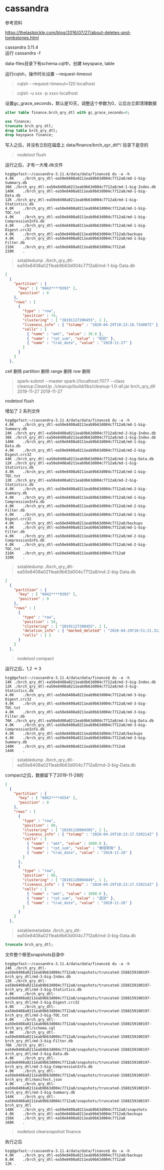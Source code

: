 cassandra
=========

参考资料

https://thelastpickle.com/blog/2016/07/27/about-deletes-and-tombstones.html

cassandra 3.11.4  
运行 cassandra -f

data-files目录下有schema.cql中，创建 keyspace, table

运行cqlsh，操作时长设置 --request-timeout

> cqlsh --request-timeout=120 localhost

> cqlsh -u xxx -p xxxx localhost

设置gc_grace_seconds，默认是10天，调整这个参数为0，让后台立即清理数据

```sql
alter table finance.brch_qry_dtl with gc_grace_seconds=0;
```

```sql
use finance;
truncate brch_qry_dtl;
drop table brch_qry_dtl;
drop keyspace finance;
```

写入之后，并没有立刻在磁盘上 data/finance/brch_qyr_dtl*/ 目录下是空的

> nodetool flush 

运行之后，才有一大堆.db文件

```
hzg@gofast:~/cassandra-3.11.4/data/data/finance$ du -a -h
4.0K	./brch_qry_dtl-ea50e8408a0211eab9b63d004c7712a8/md-1-big-Summary.db
36K	./brch_qry_dtl-ea50e8408a0211eab9b63d004c7712a8/md-1-big-Index.db
140K	./brch_qry_dtl-ea50e8408a0211eab9b63d004c7712a8/md-1-big-Data.db
12K	./brch_qry_dtl-ea50e8408a0211eab9b63d004c7712a8/md-1-big-Statistics.db
4.0K	./brch_qry_dtl-ea50e8408a0211eab9b63d004c7712a8/md-1-big-TOC.txt
4.0K	./brch_qry_dtl-ea50e8408a0211eab9b63d004c7712a8/md-1-big-CompressionInfo.db
4.0K	./brch_qry_dtl-ea50e8408a0211eab9b63d004c7712a8/md-1-big-Digest.crc32
4.0K	./brch_qry_dtl-ea50e8408a0211eab9b63d004c7712a8/backups
4.0K	./brch_qry_dtl-ea50e8408a0211eab9b63d004c7712a8/md-1-big-Filter.db
216K	./brch_qry_dtl-ea50e8408a0211eab9b63d004c7712a8
220K	.
```

> sstabledump ./brch_qry_dtl-ea50e8408a0211eab9b63d004c7712a8/md-1-big-Data.db

```json
[
  {
    "partition" : {
      "key" : [ "6042****9393" ],
      "position" : 0
    },
    "rows" : [
      {
        "type" : "row",
        "position" : 74,
        "clustering" : [ "20191127200455", 2 ],
        "liveness_info" : { "tstamp" : "2020-04-29T10:23:18.734807Z" },
        "cells" : [
          { "name" : "amt", "value" : 30.0 },
          { "name" : "rpt_sum", "value" : "短扣" },
          { "name" : "tran_date", "value" : "2019-11-27" }
        ]
      }
    ]
  },
```

cell 删除
partition 删除
range 删除
row 删除

> spark-submit --master spark://localhost:7077 --class cleanup.CleanUp ./cleanup/build/libs/cleanup-1.0-all.jar brch_qry_dtl 2019-11-27 2019-11-27

nodetool flush

增加了 2 系列文件

```
hzg@gofast:~/cassandra-3.11.4/data/data/finance$ du -a -h
4.0K	./brch_qry_dtl-ea50e8408a0211eab9b63d004c7712a8/md-1-big-Summary.db
24K	./brch_qry_dtl-ea50e8408a0211eab9b63d004c7712a8/md-2-big-Index.db
36K	./brch_qry_dtl-ea50e8408a0211eab9b63d004c7712a8/md-1-big-Index.db
140K	./brch_qry_dtl-ea50e8408a0211eab9b63d004c7712a8/md-1-big-Data.db
4.0K	./brch_qry_dtl-ea50e8408a0211eab9b63d004c7712a8/md-2-big-Digest.crc32
44K	./brch_qry_dtl-ea50e8408a0211eab9b63d004c7712a8/md-2-big-Data.db
12K	./brch_qry_dtl-ea50e8408a0211eab9b63d004c7712a8/md-1-big-Statistics.db
4.0K	./brch_qry_dtl-ea50e8408a0211eab9b63d004c7712a8/md-1-big-TOC.txt
12K	./brch_qry_dtl-ea50e8408a0211eab9b63d004c7712a8/md-2-big-Statistics.db
4.0K	./brch_qry_dtl-ea50e8408a0211eab9b63d004c7712a8/md-2-big-Summary.db
4.0K	./brch_qry_dtl-ea50e8408a0211eab9b63d004c7712a8/md-1-big-CompressionInfo.db
4.0K	./brch_qry_dtl-ea50e8408a0211eab9b63d004c7712a8/md-2-big-Filter.db
4.0K	./brch_qry_dtl-ea50e8408a0211eab9b63d004c7712a8/md-1-big-Digest.crc32
4.0K	./brch_qry_dtl-ea50e8408a0211eab9b63d004c7712a8/backups
4.0K	./brch_qry_dtl-ea50e8408a0211eab9b63d004c7712a8/md-1-big-Filter.db
4.0K	./brch_qry_dtl-ea50e8408a0211eab9b63d004c7712a8/md-2-big-CompressionInfo.db
4.0K	./brch_qry_dtl-ea50e8408a0211eab9b63d004c7712a8/md-2-big-TOC.txt
316K	./brch_qry_dtl-ea50e8408a0211eab9b63d004c7712a8
320K	.
```

> sstabledump ./brch_qry_dtl-ea50e8408a0211eab9b63d004c7712a8/md-2-big-Data.db

```json
[
  {
    "partition" : {
      "key" : [ "6042****9393" ],
      "position" : 0
    },
    "rows" : [
      {
        "type" : "row",
        "position" : 54,
        "clustering" : [ "20191127200455", 2 ],
        "deletion_info" : { "marked_deleted" : "2020-04-29T10:51:21.312987Z", "local_delete_time" : "2020-04-29T10:51:21Z" },
        "cells" : [ ]
      }
    ]
  },
```

> nodetool compact

运行之后，1,2 -> 3
```
hzg@gofast:~/cassandra-3.11.4/data/data/finance$ du -a -h
24K	./brch_qry_dtl-ea50e8408a0211eab9b63d004c7712a8/md-3-big-Index.db
12K	./brch_qry_dtl-ea50e8408a0211eab9b63d004c7712a8/md-3-big-Statistics.db
4.0K	./brch_qry_dtl-ea50e8408a0211eab9b63d004c7712a8/md-3-big-Digest.crc32
4.0K	./brch_qry_dtl-ea50e8408a0211eab9b63d004c7712a8/md-3-big-TOC.txt
4.0K	./brch_qry_dtl-ea50e8408a0211eab9b63d004c7712a8/md-3-big-Filter.db
76K	./brch_qry_dtl-ea50e8408a0211eab9b63d004c7712a8/md-3-big-Data.db
4.0K	./brch_qry_dtl-ea50e8408a0211eab9b63d004c7712a8/md-3-big-CompressionInfo.db
4.0K	./brch_qry_dtl-ea50e8408a0211eab9b63d004c7712a8/backups
4.0K	./brch_qry_dtl-ea50e8408a0211eab9b63d004c7712a8/md-3-big-Summary.db
140K	./brch_qry_dtl-ea50e8408a0211eab9b63d004c7712a8
144K	.
```

> sstabledump ./brch_qry_dtl-ea50e8408a0211eab9b63d004c7712a8/md-3-big-Data.db

compact之后，数据留下了2019-11-28的

```json
[
  {
    "partition" : {
      "key" : [ "6042****4554" ],
      "position" : 0
    },
    "rows" : [
      {
        "type" : "row",
        "position" : 80,
        "clustering" : [ "20191128004505", 2 ],
        "liveness_info" : { "tstamp" : "2020-04-29T10:23:17.539214Z" },
        "cells" : [
          { "name" : "amt", "value" : 1000.0 },
          { "name" : "rpt_sum", "value" : "微信转账" },
          { "name" : "tran_date", "value" : "2019-11-28" }
        ]
      },
      {
        "type" : "row",
        "position" : 80,
        "clustering" : [ "20191128004649", 1 ],
        "liveness_info" : { "tstamp" : "2020-04-29T10:23:17.539214Z" },
        "cells" : [
          { "name" : "amt", "value" : 1000.0 },
          { "name" : "rpt_sum", "value" : "退货" },
          { "name" : "tran_date", "value" : "2019-11-28" }
        ]
      }
    ]
  },
```

> sstablemetadata ./brch_qry_dtl-ea50e8408a0211eab9b63d004c7712a8/md-3-big-Data.db

```sql
truncate brch_qry_dtl;
```

文件整个移至snapshots目录中

```
hzg@gofast:~/cassandra-3.11.4/data/data/finance$ du -a -h
24K	./brch_qry_dtl-ea50e8408a0211eab9b63d004c7712a8/snapshots/truncated-1588159100197-brch_qry_dtl/md-3-big-Index.db
12K	./brch_qry_dtl-ea50e8408a0211eab9b63d004c7712a8/snapshots/truncated-1588159100197-brch_qry_dtl/md-3-big-Statistics.db
4.0K	./brch_qry_dtl-ea50e8408a0211eab9b63d004c7712a8/snapshots/truncated-1588159100197-brch_qry_dtl/md-3-big-Digest.crc32
4.0K	./brch_qry_dtl-ea50e8408a0211eab9b63d004c7712a8/snapshots/truncated-1588159100197-brch_qry_dtl/md-3-big-TOC.txt
4.0K	./brch_qry_dtl-ea50e8408a0211eab9b63d004c7712a8/snapshots/truncated-1588159100197-brch_qry_dtl/schema.cql
4.0K	./brch_qry_dtl-ea50e8408a0211eab9b63d004c7712a8/snapshots/truncated-1588159100197-brch_qry_dtl/md-3-big-Filter.db
76K	./brch_qry_dtl-ea50e8408a0211eab9b63d004c7712a8/snapshots/truncated-1588159100197-brch_qry_dtl/md-3-big-Data.db
4.0K	./brch_qry_dtl-ea50e8408a0211eab9b63d004c7712a8/snapshots/truncated-1588159100197-brch_qry_dtl/md-3-big-CompressionInfo.db
4.0K	./brch_qry_dtl-ea50e8408a0211eab9b63d004c7712a8/snapshots/truncated-1588159100197-brch_qry_dtl/manifest.json
4.0K	./brch_qry_dtl-ea50e8408a0211eab9b63d004c7712a8/snapshots/truncated-1588159100197-brch_qry_dtl/md-3-big-Summary.db
144K	./brch_qry_dtl-ea50e8408a0211eab9b63d004c7712a8/snapshots/truncated-1588159100197-brch_qry_dtl
148K	./brch_qry_dtl-ea50e8408a0211eab9b63d004c7712a8/snapshots
4.0K	./brch_qry_dtl-ea50e8408a0211eab9b63d004c7712a8/backups
156K	./brch_qry_dtl-ea50e8408a0211eab9b63d004c7712a8
160K	.
```

> nodetool clearsnapshot finance

执行之后

```
hzg@gofast:~/cassandra-3.11.4/data/data/finance$ du -a -h
4.0K	./brch_qry_dtl-ea50e8408a0211eab9b63d004c7712a8/backups
8.0K	./brch_qry_dtl-ea50e8408a0211eab9b63d004c7712a8
12K	.
```